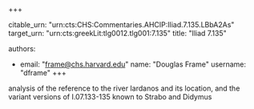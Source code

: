 +++


citable_urn: "urn:cts:CHS:Commentaries.AHCIP:Iliad.7.135.LBbA2As"
target_urn: "urn:cts:greekLit:tlg0012.tlg001:7.135"
title: "Iliad 7.135"

authors:
- email: "frame@chs.harvard.edu"
  name: "Douglas Frame"
  username: "dframe"
+++

<p>analysis of the reference to the river Iardanos and its location, and the variant versions of I.07.133-135 known to Strabo and Didymus</p>